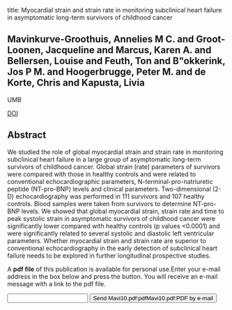 title: Myocardial strain and strain rate in monitoring subclinical heart failure in asymptomatic long-term survivors of childhood cancer

## Mavinkurve-Groothuis, Annelies M C. and Groot-Loonen, Jacqueline and Marcus, Karen A. and Bellersen, Louise and Feuth, Ton and B"okkerink, Jos P M. and Hoogerbrugge, Peter M. and de Korte, Chris and Kapusta, Livia
UMB

<a href="https://doi.org/10.1016/j.ultrasmedbio.2010.08.001">DOI</a>

## Abstract
We studied the role of global myocardial strain and strain rate in monitoring subclinical heart failure in a large group of asymptomatic long-term survivors of childhood cancer. Global strain (rate) parameters of survivors were compared with those in healthy controls and were related to conventional echocardiographic parameters, N-terminal-pro-natriuretic peptide (NT-pro-BNP) levels and clinical parameters. Two-dimensional (2-D) echocardiography was performed in 111 survivors and 107 healthy controls. Blood samples were taken from survivors to determine NT-pro-BNP levels. We showed that global myocardial strain, strain rate and time to peak systolic strain in asymptomatic survivors of childhood cancer were significantly lower compared with healthy controls (p values <0.0001) and were significantly related to several systolic and diastolic left ventricular parameters. Whether myocardial strain and strain rate are superior to conventional echocardiography in the early detection of subclinical heart failure needs to be explored in further longitudinal prospective studies.

A <b>pdf file</b> of this publication is available for personal use.Enter your e-mail address in the box below and press the button. You will receive an e-mail message with a link to the pdf file.
<form action="sender.php">  <input type="text" name="email">  <input type="submit" value="Send Mavi10.pdf:pdfMavi10.pdf:PDF by e-mail"></form>